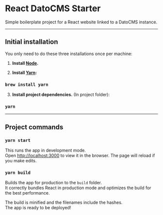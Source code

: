 # React DatoCMS Starter

Simple boilerplate project for a React website linked to a DatoCMS instance.

***

## Initial installation
You only need to do these three installations once per machine:

1. **Install [Node](https://nodejs.org/en/download/).**

2. **Install [Yarn](https://yarnpkg.com/en/docs/install):**
### `brew install yarn`

3. **Install project dependencies.** (In project folder):
### `yarn`

***

## Project commands

### `yarn start`

This runs the app in development mode.<br>
Open [http://localhost:3000](http://localhost:3000) to view it in the browser. The page will reload if you make edits.

### `yarn build`

Builds the app for production to the `build` folder.<br>
It correctly bundles React in production mode and optimizes the build for the best performance.

The build is minified and the filenames include the hashes.<br>
The app is ready to be deployed!
